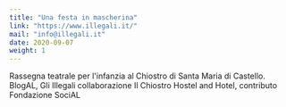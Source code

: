 ```yaml
---
title: "Una festa in mascherina"
link: "https://www.illegali.it/"
mail: "info@illegali.it"
date: 2020-09-07
weight: 1
---
```


Rassegna teatrale per l'infanzia al Chiostro di Santa Maria di Castello. BlogAL, Gli Illegali collaborazione Il Chiostro Hostel and Hotel, contributo Fondazione SociAL
